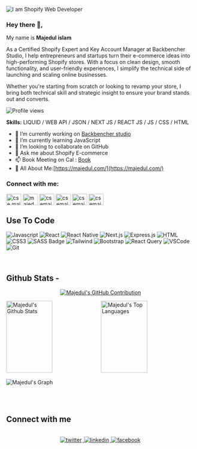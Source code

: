 ![I am Shopify Web Developer](https://media.licdn.com/dms/image/v2/D5616AQF9mk2mQ9D5uw/profile-displaybackgroundimage-shrink_350_1400/profile-displaybackgroundimage-shrink_350_1400/0/1736211107756?e=1752105600&v=beta&t=ECaKtcvcDrTMAE9c8aQyMKsGqLEOes-Eq0DIQ9XYfYc)
### Hey there 👋, 
My name is <b> Majedul islam</b>

As a Certified Shopify Expert and Key Account Manager at Backbencher Studio, I help entrepreneurs and startups turn their e-commerce ideas into high-performing Shopify stores. With a focus on clean design, smooth functionality, and user-friendly experiences, I simplify the technical side of launching and scaling online businesses.

Whether you're starting from scratch or looking to revamp your store, I bring both technical skill and strategic insight to ensure your brand stands out and converts.

![Profile views](https://komarev.com/ghpvc/?username=csemajedul&color=red)

**Skills:** LIQUID / WEB API / JSON /  NEXT JS / REACT JS / JS / CSS / HTML 



- 🔭 I’m currently working on [Backbencher studio](https://backbencher.studio/)
- 🌱 I’m currently learning JavaScript
- 👯 I’m looking to collaborate on GitHub 
- 💬 Ask me about Shopify E-commerce  
- 📫 Book Meeting on Cal : [Book](https://cal.com/csemajedul/30min)
- 📄 All About Me:[https://majedul.com/](https://majedul.com/)

<h3 align="left">Connect with me:</h3>

<p align="left">
<a href="https://www.facebook.com/cse.majedul/" target="blank"><img align="center" src="https://raw.githubusercontent.com/rahuldkjain/github-profile-readme-generator/master/src/images/icons/Social/facebook.svg" alt="cse.majedul" height="30" width="40" /></a>
<a href="https://twitter.com/majedul" target="blank"><img align="center" src="https://raw.githubusercontent.com/rahuldkjain/github-profile-readme-generator/master/src/images/icons/Social/twitter.svg" alt="majedul" height="30" width="40" /></a>
<a href="https://linkedin.com/in/csemajedul" target="blank"><img align="center" src="https://raw.githubusercontent.com/rahuldkjain/github-profile-readme-generator/master/src/images/icons/Social/linked-in-alt.svg" alt="csemajedul" height="30" width="40" /></a>
<a href="https://www.youtube.com/@csemajedul" target="blank"><img align="center" src="https://raw.githubusercontent.com/rahuldkjain/github-profile-readme-generator/master/src/images/icons/Social/youtube.svg" alt="csemajedul" height="30" width="40" /></a>
<a href="https://instagram.com/csemajedul" target="blank"><img align="center" src="https://raw.githubusercontent.com/rahuldkjain/github-profile-readme-generator/master/src/images/icons/Social/instagram.svg" alt="csemajedul" height="30" width="40" /></a>
<a href="https://www.behance.net/csemajedul" target="blank"><img align="center" src="https://raw.githubusercontent.com/rahuldkjain/github-profile-readme-generator/master/src/images/icons/Social/behance.svg" alt="csemajedul" height="30" width="40" /></a>
</p>

## Use To Code

![Javascript](https://img.shields.io/badge/Javascript-F0DB4F?style=for-the-badge&labelColor=black&logo=javascript&logoColor=F0DB4F)
![React](https://img.shields.io/badge/-React-61DBFB?style=for-the-badge&labelColor=black&logo=react&logoColor=61DBFB)
![React Native](https://img.shields.io/badge/React_Native-20232A?style=for-the-badge&logo=react&logoColor=61DAFB)
![Next.js](https://img.shields.io/badge/next.js-000000?style=for-the-badge&logo=nextdotjs&logoColor=white)
![Express.js](https://img.shields.io/badge/Express.js-000000?style=for-the-badge&logo=express&logoColor=white)
![HTML](https://img.shields.io/badge/HTML5-E34F26?style=for-the-badge&logo=html5&logoColor=white)
![CSS3](https://img.shields.io/badge/CSS3-1572B6?style=for-the-badge&logo=css3&logoColor=white)
![SASS Badge](https://img.shields.io/badge/Sass-CC6699?style=for-the-badge&logo=sass&logoColor=white)
![Tailwind](https://img.shields.io/badge/Tailwind_CSS-092749?style=for-the-badge&logo=tailwindcss&logoColor=06B6D4&labelColor=000000)
![Bootstrap](https://img.shields.io/badge/Bootstrap-563D7C?style=for-the-badge&logo=bootstrap&logoColor=white)
![React Query](https://img.shields.io/badge/-React_Query-FF4154?style=for-the-badge&logo=react%20query&logoColor=white)
![VSCode](https://img.shields.io/badge/Visual_Studio-0078d7?style=for-the-badge&logo=visual%20studio&logoColor=white)
![Git](https://img.shields.io/badge/Git-F05032?style=for-the-badge&logo=git&logoColor=white)

<br/>


## Github Stats -

<p align="center">
  <a href="https://github.com/nhmoonofficial">
    <img src="https://github-profile-summary-cards.vercel.app/api/cards/profile-details?username=csemajedul&theme=radical" alt="Majedul's GitHub Contribution"/>
  </a>
</p>

<a> 
    <a href="https://github.com/csemajedul"><img alt="Majedul's Github Stats" src="https://denvercoder1-github-readme-stats.vercel.app/api?username=csemajedul&show_icons=true&count_private=true&theme=react&border_color=7F3FBF&bg_color=0D1117&title_color=F85D7F&icon_color=F8D866" height="192px" width="49.5%"/></a>
  <a href="https://github.com/csemajedul"><img alt="Majedul's Top Languages" src="https://denvercoder1-github-readme-stats.vercel.app/api/top-langs/?username=csemajedul&langs_count=8&layout=compact&theme=react&border_color=7F3FBF&bg_color=0D1117&title_color=F85D7F&icon_color=F8D866" height="192px" width="49.5%"/></a>
  <br/>
</a>

![Majedul's Graph](https://github-readme-activity-graph.vercel.app/graph?username=csemajedul&custom_title=Majedul's%20GitHub%20Activity%20Graph&bg_color=0D1117&color=7F3FBF&line=7F3FBF&point=7F3FBF&area_color=FFFFFF&title_color=FFFFFF&area=true)

<br/>

<br/>

## Connect with me

<div align="center">
<br/>
<a href="https://twitter.com/majedul" target="_blank">
<img src=https://img.shields.io/badge/twitter-%2300acee.svg?&style=for-the-badge&logo=twitter&logoColor=white alt=twitter style="margin-bottom: 5px; margin-right: 2px;" />
</a>
<a href="https://www.linkedin.com/in/csemajedul/" target="_blank">
<img src=https://img.shields.io/badge/linkedin-%231E77B5.svg?&style=for-the-badge&logo=linkedin&logoColor=white alt=linkedin style="margin-bottom: 5px; margin-right: 2px;" />
</a>
<a href="https://www.facebook.com/cse.majedul" target="_blank">
<img src=https://img.shields.io/badge/facebook-%232E87FB.svg?&style=for-the-badge&logo=facebook&logoColor=white alt=facebook style="margin-bottom: 5px; margin-right: 2px;" />
</a>  
</div>


